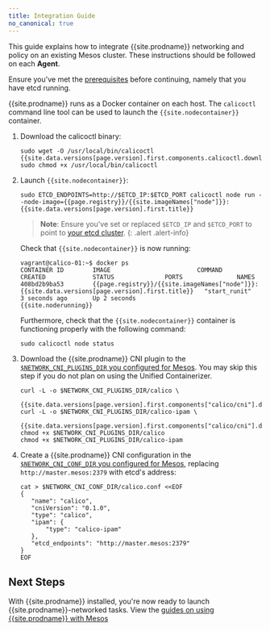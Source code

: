 ```yaml
---
title: Integration Guide
no_canonical: true
---
```


This guide explains how to integrate {{site.prodname}} networking and policy on an existing
Mesos cluster. These instructions should be followed on each **Agent**.

Ensure you've met the [prerequisites](prerequisites) before continuing, namely that
you have etcd running.

{{site.prodname}} runs as a Docker container on each host. The `calicoctl` command line tool can be used to launch the `{{site.nodecontainer}}` container.

1. Download the calicoctl binary:

   ```
   sudo wget -O /usr/local/bin/calicoctl {{site.data.versions[page.version].first.components.calicoctl.download_url}}
   sudo chmod +x /usr/local/bin/calicoctl
   ```

1. Launch `{{site.nodecontainer}}`:

   ```
   sudo ETCD_ENDPOINTS=http://$ETCD_IP:$ETCD_PORT calicoctl node run --node-image={{page.registry}}/{{site.imageNames["node"]}}:{{site.data.versions[page.version].first.title}}
   ```

   > **Note**: Ensure you've set or replaced `$ETCD_IP` and `$ETCD_PORT` to point to
   [your etcd cluster](prerequisites).
   {: .alert .alert-info}

   Check that `{{site.nodecontainer}}` is now running:

   ```
   vagrant@calico-01:~$ docker ps
   CONTAINER ID        IMAGE                        COMMAND             CREATED             STATUS              PORTS               NAMES
   408bd2b9ba53        {{page.registry}}/{{site.imageNames["node"]}}:{{site.data.versions[page.version].first.title}}   "start_runit"       3 seconds ago       Up 2 seconds                            {{site.noderunning}}
   ```

   Furthermore, check that the `{{site.nodecontainer}}` container is functioning properly
   with the following command:

   ```
   sudo calicoctl node status
   ```

1. Download the {{site.prodname}} CNI plugin to the
   [`$NETWORK_CNI_PLUGINS_DIR` you configured for Mesos](prerequisites).
   You may skip this step if you do not plan on using the Unified Containerizer.

   ```shell
   curl -L -o $NETWORK_CNI_PLUGINS_DIR/calico \
       {{site.data.versions[page.version].first.components["calico/cni"].download_calico_url}}
   curl -L -o $NETWORK_CNI_PLUGINS_DIR/calico-ipam \
       {{site.data.versions[page.version].first.components["calico/cni"].download_calico_ipam_url}}
   chmod +x $NETWORK_CNI_PLUGINS_DIR/calico
   chmod +x $NETWORK_CNI_PLUGINS_DIR/calico-ipam
   ```

1. Create a {{site.prodname}} CNI configuration in the [`$NETWORK_CNI_CONF_DIR` you configured for Mesos](prerequisites), replacing `http://master.mesos:2379` with
   etcd's address:

   ```shell
   cat > $NETWORK_CNI_CONF_DIR/calico.conf <<EOF
   {
      "name": "calico",
      "cniVersion": "0.1.0",
      "type": "calico",
      "ipam": {
          "type": "calico-ipam"
      },
      "etcd_endpoints": "http://master.mesos:2379"
   }
   EOF
   ```



## Next Steps

With {{site.prodname}} installed, you're now ready to launch {{site.prodname}}-networked tasks.
View the [guides on using {{site.prodname}} with Mesos]({{site.baseurl}}/{{page.version}}/getting-started/mesos#tutorials)
